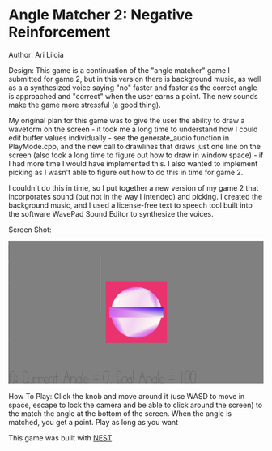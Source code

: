 # Angle Matcher 2: Negative Reinforcement

Author: Ari Liloia

Design: This game is a continuation of the "angle matcher" game I submitted for game 2, but in this version there is background music, as well as a a synthesized voice saying "no" faster and faster as the correct angle is approached and "correct" when the user earns a point. The new sounds make the game more stressful (a good thing).

My original plan for this game was to give the user the ability to draw a waveform on the screen - it took me a long time to understand how I could edit buffer values individually - see the generate_audio function in PlayMode.cpp, and the new call to drawlines that draws just one line on the screen (also took a long time to figure out how to draw in window space) - if I had more time I would have implemented this. I also wanted to implement picking as I wasn't able to figure out how to do this in time for game 2.

I couldn't do this in time, so I put together a new version of my game 2 that incorporates sound (but not in the way I intended) and picking. I created the background music, and I used a license-free text to speech tool built into the software WavePad Sound Editor to synthesize the voices. 

Screen Shot:

![Screen Shot](screenshot.png)

How To Play:
Click the knob and move around it (use WASD to move in space, escape to lock the camera and be able to click around the screen) to the match the angle at the bottom of the screen. When the angle is matched, you get a point. Play as long as you want

This game was built with [NEST](NEST.md).
